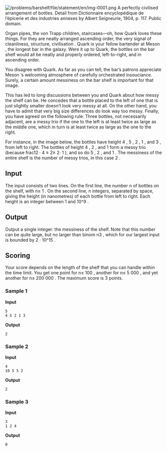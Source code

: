 ![/problems/barshelf/file/statement/en/img-0001.png](https://open.kattis.com/problems/barshelf/file/statement/en/img-0001.png)
A perfectly civilised arrangement of bottles. Detail from Dictionnaire encyclopédique de l’épicerie et des
industries annexes by Albert Seigneurie, 1904,
p. 117. Public domain.

Organ pipes, the von Trapp children, staircases—oh, how
Quark loves these things. For they are neatly arranged
ascending order, the very signal of cleanliness, structure, civilisation . Quark is your fellow bartender at Meson , the longest bar in the galaxy. Were it up to
Quark, the bottles on the bar shelf would all be neatly and
properly ordered, left-to-right, and in ascending order.

You disagree with Quark. As far as you can tell, the bar’s
patrons appreciate Meson ’s welcoming atmosphere of
carefully orchestrated insouciance. Surely, a certain amount
messiness on the bar shelf is important for that image.

This has led to long discussions between you and Quark about
how messy the shelf can be. He concedes that a bottle placed to
the left of one that is just slightly smaller doesn’t look very
messy at all. On the other hand, you have to admit that very
big size differences do look way too messy. Finally, you have
agreed on the following rule: Three bottles, not necessarily
adjacent, are a messy trio if the one to the left is
at least twice as large as the middle one, which in turn is at
least twice as large as the one to the right.

For instance, in the image below, the bottles have height 4 , 5 , 2 , 1 , and 3 , from left to right. The bottles
of height 4 , 2 , and 1 form a messy trio (because frac12 · 4 ≥ 2≥
2· 1 ), and so do 5 , 2 , and 1 . The messiness of the entire shelf
is the number of messy trios, in this case 2 .

## Input
The input consists of two lines. On the first line, the
number n of bottles on
the shelf, with n≥ 1 .
On the second line, n integers, separated by space, giving the height (in nanometres)
of each bottle from left to right. Each height is an integer
between 1 and 10^9 .

## Output
Output a single integer: the messiness of the shelf. Note
that this number can be quite large, but no larger than binom n3 , which for
our largest input is bounded by 2 · 10^15 .

## Scoring
Your score depends on the length of the shelf that you can
handle within the time limit. You get one point for n≤ 100 , another for n≤ 5 000 , and yet
another for n≤ 200 
000 . The maximum score is 3 points.

### Sample 1
**Input**
```text
5
4 5 2 1 3
```
**Output**
```text
2
```

### Sample 2
**Input**
```text
4
10 5 5 2
```
**Output**
```text
2
```

### Sample 3
**Input**
```text
3
1 2 4
```
**Output**
```text
0
```
